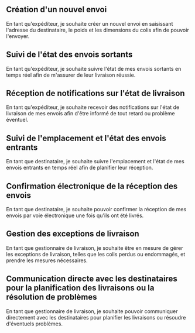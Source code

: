 
## Création d'un nouvel envoi ##
En tant qu'expéditeur, je souhaite créer un nouvel envoi en saisissant l'adresse du destinataire, le poids et les dimensions du colis afin de pouvoir l'envoyer.

## Suivi de l'état des envois sortants ##
En tant qu'expéditeur, je souhaite suivre l'état de mes envois sortants en temps réel afin de m'assurer de leur livraison réussie.

## Réception de notifications sur l'état de livraison ##

En tant qu'expéditeur, je souhaite recevoir des notifications sur l'état de livraison de mes envois afin d'être informé de tout retard ou problème éventuel.

## Suivi de l'emplacement et l'état des envois entrants ##
En tant que destinataire, je souhaite suivre l'emplacement et l'état de mes envois entrants en temps réel afin de planifier leur réception.

## Confirmation électronique de la réception des envois ## 
En tant que destinataire, je souhaite pouvoir confirmer la réception de mes envois par voie électronique une fois qu'ils ont été livrés.

## Gestion des exceptions de livraison ##
En tant que gestionnaire de livraison, je souhaite être en mesure de gérer les exceptions de livraison, telles que les colis perdus ou endommagés, et prendre les mesures nécessaires.

## Communication directe avec les destinataires pour la planification des livraisons ou la résolution de problèmes ##
En tant que gestionnaire de livraison, je souhaite pouvoir communiquer directement avec les destinataires pour planifier les livraisons ou résoudre d'éventuels problèmes.
